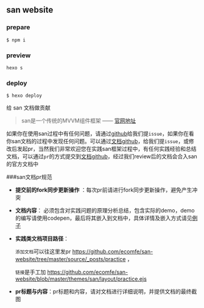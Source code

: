 san website
------------

### prepare

```
$ npm i
```

### preview

```
hexo s
```


### deploy

```
$ hexo deploy
```

给 san 文档做贡献


> san是一个传统的MVVM组件框架    —— [官网地址](https://ecomfe.github.io/san/)

如果你在使用san过程中有任何问题，请通过[github](https://github.com/ecomfe/san)给我们提`issue`，如果你在看你san文档的过程中发现任何问题。可以通过[文档github](https://github.com/ecomfe/san-website)，给我们提`issue`，或修改后发起pr，当然我们非常欢迎您在实践san框架过程中，有任何实践经验和总结文档，可以通过`pr`的方式提交到[文档github](https://github.com/ecomfe/san-website)，经过我们review后的文档会合入san的官方文档中



###san文档pr规范
- **提交前的fork同步更新操作** ：每次pr前请进行fork同步更新操作，避免产生冲突

- **文档内容**： 必须包含对实践问题的原理分析总结，包含实际的demo，demo的编写请使用codepen，最后将其嵌入到文档中，具体详情及嵌入方式请见[例子](https://github.com/ecomfe/san)

- **实践类文档项目路径**：

  `添加文档`可以往这里发pr https://github.com/ecomfe/san-website/tree/master/source/_posts/practice ，

  `链接`是手工加 https://github.com/ecomfe/san-website/blob/master/themes/san/layout/practice.ejs

- **pr标题与内容**：pr标题和内容，请对文档进行详细说明，并提供文档的最终截图
